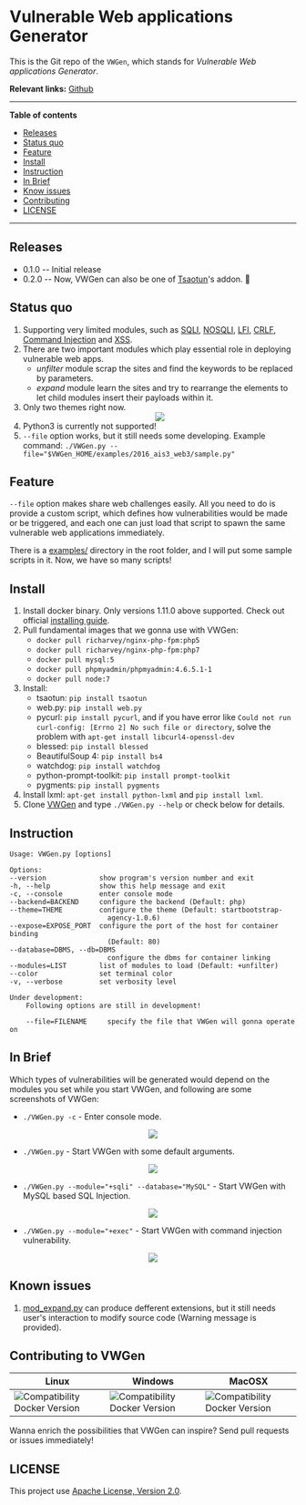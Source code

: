 # Vulnerable Web applications Generator

This is the Git repo of the `VWGen`, which stands for *Vulnerable Web applications Generator*.

**Relevant links:**
 [Github](https://github.com/qazbnm456/VWGen)

---------------------------------------

**Table of contents**

 * [Releases](#releases)
 * [Status quo](#status)
 * [Feature](#feature)
 * [Install](#install)
 * [Instruction](#instruction)
 * [In Brief](#brief)
 * [Know issues](#issue)
 * [Contributing](#contribute)
 * [LICENSE](#license)

---------------------------------------

<a name="releases"></a>
## Releases

- 0.1.0 -- Initial release
- 0.2.0 -- Now, VWGen can also be one of [Tsaotun](https://github.com/qazbnm456/tsaotun)'s addon. :tada:

<a name="status"></a>
## Status quo

1. Supporting very limited modules, such as [SQLI](https://www.owasp.org/index.php/SQL_Injection), [NOSQLI](https://www.owasp.org/index.php/Testing_for_NoSQL_injection), [LFI](https://www.owasp.org/index.php/Testing_for_Local_File_Inclusion), [CRLF](https://www.owasp.org/index.php/CRLF_Injection), [Command Injection](https://www.owasp.org/index.php/Command_Injection) and [XSS](https://www.owasp.org/index.php/Cross-site_Scripting_(XSS)).
2. There are two important modules which play essential role in deploying vulnerable web apps.
   - *unfilter* module scrap the sites and find the keywords to be replaced by parameters.
   - *expand* module learn the sites and try to rearrange the elements to let child modules insert their payloads within it.
3. Only two themes right now.
    <div align="center"><img src="http://i.imgur.com/jgdO4HD.png" /></div>
4. Python3 is currently not supported!
5. `--file` option works, but it still needs some developing. Example command: `./VWGen.py --file="$VWGen_HOME/examples/2016_ais3_web3/sample.py"`

<a name="feature"></a>
## Feature

`--file` option makes share web challenges easily. All you need to do is provide a custom script, which defines how vulnerabilities would be made or be triggered, and each one can just load that script to spawn the same vulnerable web applications immediately.

There is a [examples/](https://github.com/qazbnm456/VWGen/tree/master/examples) directory in the root folder, and I will put some sample scripts in it. Now, we have so many scripts!

<a name="install"></a>
## Install

1. Install docker binary. Only versions 1.11.0 above supported. Check out official [installing guide](https://docs.docker.com/linux/).
2. Pull fundamental images that we gonna use with VWGen:
    - `docker pull richarvey/nginx-php-fpm:php5`
    - `docker pull richarvey/nginx-php-fpm:php7`
    - `docker pull mysql:5`
    - `docker pull phpmyadmin/phpmyadmin:4.6.5.1-1`
    - `docker pull node:7`
3. Install:
    - tsaotun: `pip install tsaotun`
    - web.py: `pip install web.py`
    - pycurl: `pip install pycurl`, and if you have error like `Could not run curl-config: [Errno 2] No such file or directory`, solve the problem with `apt-get install libcurl4-openssl-dev`
    - blessed: `pip install blessed`
    - BeautifulSoup 4: `pip install bs4`
    - watchdog: `pip install watchdog`
    - python-prompt-toolkit: `pip install prompt-toolkit`
    - pygments: `pip install pygments`
4. Install lxml: `apt-get install python-lxml` and `pip install lxml`.
5. Clone [VWGen](https://github.com/qazbnm456/VWGen) and type `./VWGen.py --help` or check below for details.

<a name="instruction"></a>
## Instruction

    Usage: VWGen.py [options]

    Options:
    --version             show program's version number and exit
    -h, --help            show this help message and exit
    -c, --console         enter console mode
    --backend=BACKEND     configure the backend (Default: php)
    --theme=THEME         configure the theme (Default: startbootstrap-
                            agency-1.0.6)
    --expose=EXPOSE_PORT  configure the port of the host for container binding
                            (Default: 80)
    --database=DBMS, --db=DBMS
                            configure the dbms for container linking
    --modules=LIST        list of modules to load (Default: +unfilter)
    --color               set terminal color
    -v, --verbose         set verbosity level

    Under development:
        Following options are still in development!

        --file=FILENAME     specify the file that VWGen will gonna operate on

<a name="brief"></a>
## In Brief

Which types of vulnerabilities will be generated would depend on the modules you set while you start VWGen, and following are some screenshots of VWGen:

- `./VWGen.py -c` - Enter console mode.
<div align="center"><img src="http://i.imgur.com/fOZWju1.png" /></div>

- `./VWGen.py` - Start VWGen with some default arguments.
<div align="center"><img src="http://i.imgur.com/55RPixv.png" /></div>

- `./VWGen.py --module="+sqli" --database="MySQL"` - Start VWGen with MySQL based SQL Injection.
<div align="center"><img src="http://i.imgur.com/X5m0OkO.png" /></div>

- `./VWGen.py --module="+exec"` - Start VWGen with command injection vulnerability.
<div align="center"><img src="http://i.imgur.com/Rt0er9E.png" /></div>

<a name="issue"></a>
## Known issues

1. [mod_expand.py](https://github.com/qazbnm456/VWGen/blob/master/core/attack/mod_expand.py) can produce defferent extensions, but it still needs user's interaction to modify source code (Warning message is provided).

<a name="contribute"></a>
## Contributing to VWGen

| Linux | Windows | MacOSX |
|------------------|---------|---------|
| ![Compatibility Docker Version](https://img.shields.io/badge/docker%20version-1.12.3-blue.svg) | ![Compatibility Docker Version](https://img.shields.io/badge/docker%20version-1.12.3-blue.svg) | ![Compatibility Docker Version](https://img.shields.io/badge/docker%20version-1.12.3-blue.svg) |

Wanna enrich the possibilities that VWGen can inspire? Send pull requests or issues immediately!

<a name="license"></a>
## LICENSE

This project use [Apache License, Version 2.0](https://github.com/qazbnm456/VWGen/blob/master/LICENSE).

